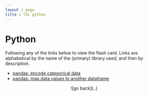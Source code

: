 ```yaml
---
layout : page
title : TIL python
---
```



# Python
Following any of the links below to view the flash card. Links are alphabetical 
by the name of the (primary) library used, and then by description.


- [pandas: encode categorical data](./pd_encode_cat_data.md)
- [pandas: map data values to another dataframe](./pd_map_data_on_df_col.md)


<div align="center">![go back](..)</div>
